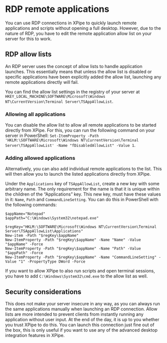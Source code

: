 # RDP remote applications

You can use RDP connections in XPipe to quickly launch remote applications and scripts without opening a full desktop. However, due to the nature of RDP, you have to edit the remote application allow list on your server for this to work.

## RDP allow lists

An RDP server uses the concept of allow lists to handle application launches. This essentially means that unless the allow list is disabled or specific applications have been explicitly added the allow list, launching any remote applications directly will fail.

You can find the allow list settings in the registry of your server at `HKEY_LOCAL_MACHINE\SOFTWARE\Microsoft\Windows NT\CurrentVersion\Terminal Server\TSAppAllowList`.

### Allowing all applications

You can disable the allow list to allow all remote applications to be started directly from XPipe. For this, you can run the following command on your server in PowerShell: `Set-ItemProperty -Path 'HKLM:\SOFTWARE\Microsoft\Windows NT\CurrentVersion\Terminal Server\TSAppAllowList' -Name "fDisabledAllowList" -Value 1`.

### Adding allowed applications

Alternatively, you can also add individual remote applications to the list. This will then allow you to launch the listed applications directly from XPipe.

Under the `Applications` key of `TSAppAllowList`, create a new key with some arbitrary name. The only requirement for the name is that it is unique within the children of the “Applications” key. This new key, must have these values in it: `Name`, `Path` and `CommandLineSetting`. You can do this in PowerShell with the following commands:

```
$appName="Notepad"
$appPath="C:\Windows\System32\notepad.exe"

$regKey="HKLM:\SOFTWARE\Microsoft\Windows NT\CurrentVersion\Terminal Server\TSAppAllowList\Applications"
New-item -Path "$regKey\$appName"
New-ItemProperty -Path "$regKey\$appName" -Name "Name" -Value "$appName" -Force
New-ItemProperty -Path "$regKey\$appName" -Name "Path" -Value "$appPath" -Force
New-ItemProperty -Path "$regKey\$appName" -Name "CommandLineSetting" -Value "1" -PropertyType DWord -Force
```

If you want to allow XPipe to also run scripts and open terminal sessions, you have to add `C:\Windows\System32\cmd.exe` to the allow list as well. 

## Security considerations

This does not make your server insecure in any way, as you can always run the same applications manually when launching an RDP connection. Allow lists are more intended to prevent clients from instantly running any application without user input. At the end of the day, it is up to you whether you trust XPipe to do this. You can launch this connection just fine out of the box, this is only useful if you want to use any of the advanced desktop integration features in XPipe.
